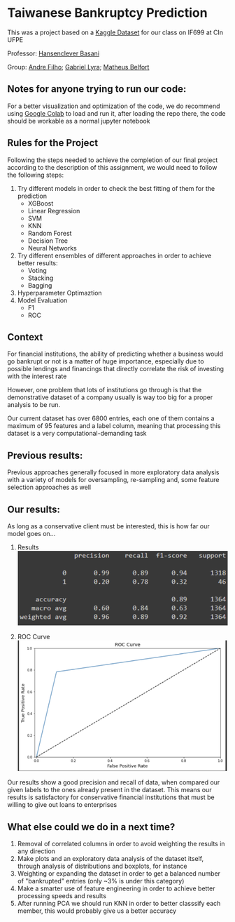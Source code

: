 # Taiwanese Bankruptcy Prediction

This was a project based on a [Kaggle Dataset](https://www.kaggle.com/datasets/fedesoriano/company-bankruptcy-prediction) for our class on IF699 at CIn UFPE

Professor: [Hansenclever Basani](https://www.cin.ufpe.br/~hfb/)

Group: [Andre Filho](https://github.com/mrdedede); [Gabriel Lyra](https://github.com/Gabriel-Lyra); [Matheus Belfort](https://github.com/mrbelf)

## Notes for anyone trying to run our code:

For a better visualization and optimization of the code, we do recommend using [Google Colab](https://colab.research.google.com) to load and run it, after loading the repo there, the code should be workable as a normal jupyter notebook

## Rules for the Project
Following the steps needed to achieve the completion of our final project according to the description of this assignment, we would need to follow the following steps:

1. Try different models in order to check the best fitting of them for the prediction
    * XGBoost
    * Linear Regression
    * SVM
    * KNN
    * Random Forest
    * Decision Tree
    * Neural Networks
2. Try different ensembles of different approaches in order to achieve better results:
    * Voting
    * Stacking
    * Bagging
3. Hyperparameter Optimaztion
4. Model Evaluation
    * F1
    * ROC

## Context
For financial institutions, the ability of predicting whether a business would go bankrupt or not is a matter of huge importance, especially due to possible lendings and financings that directly correlate the risk of investing with the interest rate

However, one problem that lots of institutions go through is that the demonstrative dataset of a company usually is way too big for a proper analysis to be run.

Our current dataset has over 6800 entries, each one of them contains a maximum of 95 features and a label column, meaning that processing this dataset is a very computational-demanding task

## Previous results:

Previous approaches generally focused in more exploratory data analysis with a variety of models for oversampling, re-sampling and, some feature selection approaches as well

## Our results:

As long as a conservative client must be interested, this is how far our model goes on...

1. Results
![conservative-results](https://github.com/Gabriel-Lyra/bankruptcy_prediction/blob/main/conservative-res.png)

2. ROC Curve
![conservative-roc](https://github.com/Gabriel-Lyra/bankruptcy_prediction/blob/main/conservative-roc.png)

Our results show a good precision and recall of data, when compared our given labels to the ones already present in the dataset.
This means our results is satisfactory for conservative financial institutions that must be willing to give out loans to enterprises

## What else could we do in a next time?

1. Removal of correlated columns in order to avoid weighting the results in any direction
2. Make plots and an exploratory data analysis of the dataset itself, through analysis of distributions and boxplots, for instance
3. Weighting or expanding the dataset in order to get a balanced number of "bankrupted" entries (only ~3% is under this category)
4. Make a smarter use of feature engineering in order to achieve better processing speeds and results
5. After running PCA we should run KNN in order to better classsify each member, this would probably give us a better accuracy
